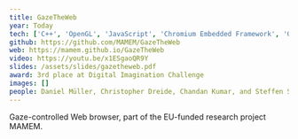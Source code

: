 ```yaml
---
title: GazeTheWeb
year: Today
tech: ['C++', 'OpenGL', 'JavaScript', 'Chromium Embedded Framework', 'Google Firebase']
github: https://github.com/MAMEM/GazeTheWeb
web: https://mamem.github.io/GazeTheWeb
video: https://youtu.be/x1ESgaoQR9Y
slides: /assets/slides/gazetheweb.pdf
award: 3rd place at Digital Imagination Challenge
images: []
people: Daniel Müller, Christopher Dreide, Chandan Kumar, and Steffen Staab
---
```

Gaze-controlled Web browser, part of the EU-funded research project MAMEM.
